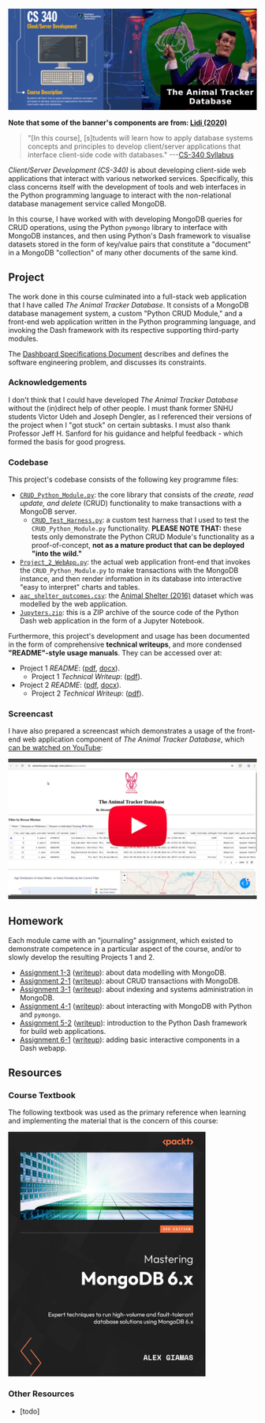 
<center>

![banner](./banner.png)

</center>

<p><b>Note that some of the banner's components are from: <a href="https://www.youtube.com/watch?v=VPVnFHBdWKM" target="_blank">Lidi (2020)</b></a></p>

> "\[In this course\], \[s\]tudents will learn how to apply database systems concepts and principles to develop client/server applications that interface client-side code with databases." ---[CS-340 Syllabus](./resources/Syllabus.pdf)

_Client/Server Development (CS-340)_ is about developing client-side web applications that interact with various networked services. Specifically, this class concerns itself with the development of tools and web interfaces in the Python programming language to interact with the non-relational database management service called MongoDB. 

In this course, I have worked with with developing MongoDB queries for CRUD operations, using the Python ``pymongo`` library to interface with MongoDB instances, and then using Python's Dash framework to visualise datasets stored in the form of key/value pairs that constitute a "document" in a MongoDB "collection" of many other documents of the same kind.

## Project

The work done in this course culminated into a full-stack web application that I have called _The Animal Tracker Database_. It consists of a MongoDB database management system, a custom "Python CRUD Module," and a front-end web application written in the Python programming language, and invoking the Dash framework with its respective supporting third-party modules. 

The [Dashboard Specifications Document](./project/Dashboard%20Specifications%20Document.pdf) describes and defines the software engineering problem, and discusses its constraints.

### Acknowledgements

I don't think that I could have developed _The Animal Tracker Database_ without the (in)direct help of other people. I must thank former SNHU students Victor Udeh and Joseph Dengler, as I referenced their versions of the project when I "got stuck" on certain subtasks. I must also thank Professor Jeff H. Sanford for his guidance and helpful feedback - which formed the basis for good progress.

### Codebase

This project's codebase consists of the following key programme files:

* [``CRUD_Python_Module.py``](./project/code/CRUD_Python_Module.py): the core library that consists of the _create, read update, and delete_ (CRUD) functionality to make transactions with a MongoDB server. 
    * [``CRUD_Test_Harness.py``](./project/code/CRUD_Test_Harness.py): a custom test harness that I used to test the ``CRUD_Python_Module.py`` functionality. __PLEASE NOTE THAT:__ these tests only demonstrate the Python CRUD Module's functionality as a proof-of-concept, __not as a mature product that can be deployed "into the wild."__
* [``Project_2_WebApp.py``](./project/code/Project_2_WebApp.py): the actual web application front-end that invokes the ``CRUD_Python_Module.py`` to make transactions with the MongoDB instance, and then render information in its database into interactive "easy to interpret" charts and tables.
* [``aac_shelter_outcomes.csv``](./project/code/aac_shelter_outcomes.csv): the [Animal Shelter (2016)](https://doi.org/10.26000/025.000001) dataset which was modelled by the web application.
* [``Jupyters.zip``](./project/code/Jupyters.zip): this is a ZIP archive of the source code of the Python Dash web application in the form of a Jupyter Notebook.

Furthermore, this project's development and usage has been documented in the form of comprehensive __technical writeups__, and more condensed __"README"-style usage manuals__. They can be accessed over at:

* Project 1 _README_: \([pdf](./project/CRUD%20Module%20README%20(Project%201).pdf), [docx](./project/CRUD%20Module%20README%20(Project%201).docx)\).
    * Project 1 _Technical Writeup_: \([pdf](./project/Project%201_Writeup.pdf)\).
* Project 2 _README_: \([pdf](./project/Python%20Dash%20WebApp%20README%20(Project%202).pdf), [docx](./project/Python%20Dash%20WebApp%20README%20(Project%202).docx)\).
    * Project 2 _Technical Writeup_: \([pdf](./project/Project%202_Writeup.pdf)\).

### Screencast

I have also prepared a screencast which demonstrates a usage of the front-end web application component of _The Animal Tracker Database_, which [can be watched on YouTube](https://www.youtube.com/watch?v=73yvD0kBQGE):

<a href="https://www.youtube.com/watch?v=73yvD0kBQGE" target="_blank">
  <img src="./project/ythumb-screencast.png" width="550px" />
</a>

## Homework

Each module came with an "journaling" assignment, which existed to demonstrate competence in a particular aspect of the course, and/or to slowly develop the resulting Projects 1 and 2. 

* [Assignment 1-3](./homework/1-3) \([writeup](./homework/1-3/writeup.pdf)\): about data modelling with MongoDB.
* [Assignment 2-1](./homework/2-1) \([writeup](./homework/2-1/writeup.pdf)\): about CRUD transactions with MongoDB.
* [Assignment 3-1](./homework/3-1) \([writeup](./homework/3-1/writeup.pdf)\): about indexing and systems administration in MongoDB.
* [Assignment 4-1](./homework/4-1) \([writeup](./homework/4-1/writeup.pdf)\): about interacting with MongoDB with Python and ``pymongo``.
* [Assignment 5-2](./homework/5-2) \([writeup](./homework/5-2/writeup.pdf)\): introduction to the Python Dash framework for build web applications.
* [Assignment 6-1](./homework/6-1) \([writeup](./homework/6-1/writeup.pdf)\): adding basic interactive components in a Dash webapp. 

## Resources

### Course Textbook

The following textbook was used as the primary reference when learning and implementing the material that is the concern of this course:

<a href="https://search.worldcat.org/title/1343909393" target="_blank"><img src="./resources/Textbook%20Cover.jpg" width="400px" /></a>

### Other Resources

* \[todo\]
